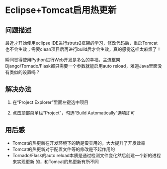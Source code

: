 # Eclipse+Tomcat启用热更新

## 问题描述

最近才开始使用eclipse IDE进行struts2框架的学习，修改代码后，重启Tomcat也不会生效；需要clean项目后再进行build后才会生效，真的感觉这样太麻烦了！

瞬间觉得使用Python进行Web开发是多么的幸福，主流框架Django/Tornado/Flask都只需要一个参数就能启用auto reload，难道Java里面没有类似的设置吗？


## 解决办法

1. 在“Project Explorer”里面左键选中项目

2. 点击顶部菜单栏“Project”，勾选“Build Automatically”选项即可


## 用后感

- Tomcat的热更新在开发环境下的确是蛮实用的，大大提升了开发效率
- Tomcat的热更新对于配置文件等的修改是不起作用的
- Tornado/Flask的auto reload本质是通过检测文件变化然后创建一个新的进程来实现更新
的，和Tomcat的热更新有所不同
